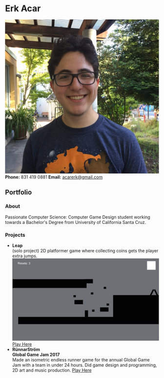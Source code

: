 # Erk Acar
![Me](IMG_1075.JPG)
**Phone:** 831 419 0881
**Email:** acarerk@gmail.com
## Portfolio
### About
Passionate Computer Science: Computer Game Design student working towards a Bachelor's Degree from University of California Santa Cruz.
### Projects
- **Leap** <br/>
(solo project)
2D platformer game where collecting coins gets the player extra jumps.<br/>
![image-title-here](LeapScreenshot.png)
[Play Here](http://acarerk.github.io/JumpGame/index.html)
- **RünnarStröm** <br/>
**Global Game Jam 2017** <br/>
Made an isometric endless runner game for the annual Global Game Jam with a team in under 24 hours.
Did game design and programming, 2D art and music production.
[Play Here](http://acarerk.github.io/RunnarStrom/index.html)

